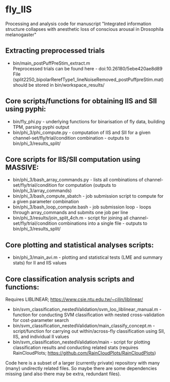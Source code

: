 # fly_IIS
Processing and analysis code for manuscript "Integrated information structure collapses with anesthetic loss of conscious arousal in Drosophila melanogaster"

## Extracting preprocessed trials
* bin/main_postPuffPreStim_extract.m  
Preprocessed trials can be found here - doi:10.26180/5ebe420ae8d89  
File (split2250_bipolarRerefType1_lineNoiseRemoved_postPuffpreStim.mat) should be stored in bin/workspace_results/  

## Core scripts/functions for obtaining IIS and SII using pyphi:
* bin/fly_phi.py - underlying functions for binarisation of fly data, building TPM, parsing pyphi output  
* bin/phi_3/phi_compute.py - computation of IIS and SII for a given channel-set/fly/trial/condition combination - outputs to bin/phi_3/results_split/  

## Core scripts for IIS/SII computation using MASSIVE:
* bin/phi_3/bash_array_commands.py - lists all combinations of channel-set/fly/trial/condition for computation (outputs to bin/phi_3/array_commands)  
* bin/phi_3/bash_compute_sbatch - job submission script to compute for a given parameter combination  
* bin/phi_3/bash_loop_compute.bash - job submission loop - loops through array_commands and submits one job per line  
* bin/phi_3/results/join_split_4ch.m - script for joining all channel-set/fly/trial/condition combinations into a single file - outputs to bin/phi_3/results_split/  

## Core plotting and statistical analyses scripts:
* bin/phi_3/main_avi.m - plotting and statistical tests (LME and summary stats) for II and IIS values  

## Core classification analysis scripts and functions:
Requires LIBLINEAR; https://www.csie.ntu.edu.tw/~cjlin/liblinear/
* bin/svm_classification_nestedValidation/svm_loo_liblinear_manual.m - function for conducting SVM classification with nested cross-validation for cost-parameter search  
* bin/svm_classification_nestedValidation/main_classify_concept.m - script/function for carrying out within/across-fly classification using SII, IIS, and individual II values  
* bin/svm_classification_nestedValidation/main - script for plotting classification results and conducting related stats (requires RainCloudPlots; https://github.com/RainCloudPlots/RainCloudPlots)  

Code here is a subset of a larger (currently private) repository with many (many) undirectly related files. So maybe there are some dependencies missing (and also there may be extra, redundant files).
